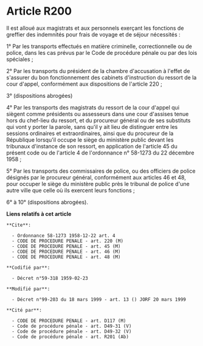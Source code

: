 # Article R200

Il est alloué aux magistrats et aux personnels exerçant les fonctions de greffier des indemnités pour frais de voyage et de
séjour nécessités :

1° Par les transports effectués en matière criminelle, correctionnelle ou de police, dans les cas prévus par le Code de
procédure pénale ou par des lois spéciales ;

2° Par les transports du président de la chambre d'accusation à l'effet de s'assurer du bon fonctionnement des cabinets
d'instruction du ressort de la cour d'appel, conformément aux dispositions de l'article 220 ;

3° (dispositions abrogées)

4° Par les transports des magistrats du ressort de la cour d'appel qui siègent comme présidents ou assesseurs dans une cour
d'assises tenue hors du chef-lieu du ressort, et du procureur général ou de ses substituts qui vont y porter la parole, sans
qu'il y ait lieu de distinguer entre les sessions ordinaires et extraordinaires, ainsi que du procureur de la République
lorsqu'il occupe le siège du ministère public devant les tribunaux d'instance de son ressort, en application de l'article 45
du présent code ou de l'article 4 de l'ordonnance n° 58-1273 du 22 décembre 1958 ;

5° Par les transports des commissaires de police, ou des officiers de police désignés par le procureur général, conformément
aux articles 46 et 48, pour occuper le siège du ministère public près le tribunal de police d'une autre ville que celle où
ils exercent leurs fonctions ;

6° à 10° (dispositions abrogées).

**Liens relatifs à cet article**

	**Cite**:

	  - Ordonnance 58-1273 1958-12-22 art. 4
	  - CODE DE PROCEDURE PENALE - art. 220 (M)
	  - CODE DE PROCEDURE PENALE - art. 45 (M)
	  - CODE DE PROCEDURE PENALE - art. 46 (M)
	  - CODE DE PROCEDURE PENALE - art. 48 (M)

	**Codifié par**:

	  - Décret n°59-318 1959-02-23

	**Modifié par**:

	  - Décret n°99-203 du 18 mars 1999 - art. 13 () JORF 20 mars 1999

	**Cité par**:

	  - CODE DE PROCEDURE PENALE - art. D117 (M)
	  - Code de procédure pénale - art. D49-31 (V)
	  - Code de procédure pénale - art. D49-32 (V)
	  - Code de procédure pénale - art. R201 (Ab)
